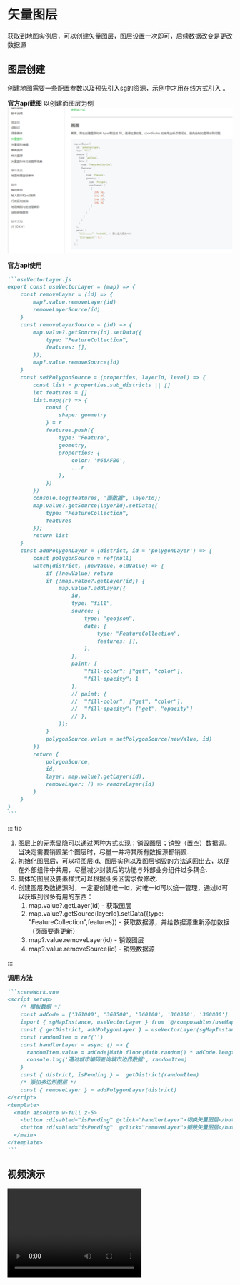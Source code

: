 # 矢量图层

获取到地图实例后，可以创建矢量图层，图层设置一次即可，后续数据改变是更改数据源

## 图层创建

创建地图需要一些配置参数以及预先引入sg的资源，[示例](https://jianghong2019.github.io/sgMap-demo/)中才用在线方式引入 。

**官方api截图** 
以创建面图层为例
![此处为官方创建面图层的api](../images/api-2.png)

**官方api使用**
```` md
```useVectorLayer.js
export const useVectorLayer = (map) => {
    const removeLayer = (id) => {
        map?.value.removeLayer(id)
        removeLayerSource(id)
    }
    const removeLayerSource = (id) => {
        map.value?.getSource(id).setData({
            type: "FeatureCollection",
            features: [],
        });
        map?.value.removeSource(id)
    }
    const setPolygonSource = (properties, layerId, level) => {
        const list = properties.sub_districts || []
        let features = []
        list.map((r) => {
            const {
                shape: geometry
            } = r
            features.push({
                type: "Feature",
                geometry,
                properties: {
                    color: '#68AFB0',
                    ...r
                },
            })
        })
        console.log(features, "面数据", layerId);
        map.value?.getSource(layerId).setData({
            type: "FeatureCollection",
            features
        });
        return list
    }
    const addPolygonLayer = (district, id = 'polygonLayer') => {
        const polygonSource = ref(null)
        watch(district, (newValue, oldValue) => {
            if (!newValue) return
            if (!map.value?.getLayer(id)) {
                map.value?.addLayer({
                    id,
                    type: "fill",
                    source: {
                        type: "geojson",
                        data: {
                            type: "FeatureCollection",
                            features: [],
                        },
                    },
                    paint: {
                        "fill-color": ["get", "color"],
                        "fill-opacity": 1
                    },
                    // paint: {
                    // 	"fill-color": ["get", "color"],
                    // 	"fill-opacity": ["get", "opacity"]
                    // },
                });
            }
            polygonSource.value = setPolygonSource(newValue, id)
        })
        return {
            polygonSource,
            id,
            layer: map.value?.getLayer(id),
            removeLayer: () => removeLayer(id)
        }
    }
}
```
````
::: tip
1. 图层上的元素显隐可以通过两种方式实现：销毁图层；销毁（置空）数据源。当决定需要销毁某个图层时，尽量一并将其所有数据源都销毁.
2. 初始化图层后，可以将图层id、图层实例以及图层销毁的方法返回出去，以便在外部组件中共用，尽量减少封装后的功能与外部业务组件过多耦合.
3. 具体的图层及要素样式可以根据业务区需求做修改. 
4. 创建图层及数据源时，一定要创建唯一id，对唯一id可以统一管理，通过id可以获取到很多有用的东西：
   1. map.value?.getLayer(id) - 获取图层
   2. map.value?.getSource(layerId).setData({type: "FeatureCollection",features}) - 获取数据源，并给数据源重新添加数据（页面要素更新）
   3. map?.value.removeLayer(id) - 销毁图层
   4. map?.value.removeSource(id) - 销毁数据源

:::


**调用方法**

````md
```sceneWork.vue
<script setup>
    /* 模拟数据 */
    const adCode = ['361000', '360500', '360100', '360300', '360800']
    import { sgMapInstance, useVectorLayer } from '@/composables/useMap'
    const { getDistrict, addPolygonLayer } = useVectorLayer(sgMapInstance)
    const randomItem = ref('')
    const handlerLayer = async () => {
      randomItem.value = adCode[Math.floor(Math.random() * adCode.length)]
      console.log('通过城市编码查询城市边界数据', randomItem)
    }
    const { district, isPending } =  getDistrict(randomItem)
    /* 添加多边形图层 */
    const { removeLayer } = addPolygonLayer(district)
</script>
<template>
  <main absolute w-full z-5>
    <button :disabled="isPending" @click="handlerLayer">切换矢量图层</button>
    <button :disabled="isPending"  @click="removeLayer">销毁矢量图层</button>
  </main>
</template>
```
````

## 视频演示
<video width="300" height="200" controls>
  <source src="../images/demo-1.mp4" type="video/mp4">
</video>
